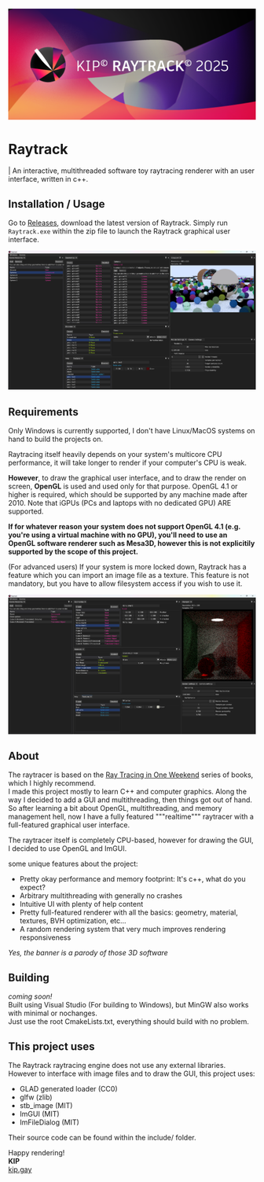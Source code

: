 ![Raytrack banner](https://github.com/KipJM/Raytrack/blob/master/promo/banner.png)
# Raytrack
| An interactive, multithreaded software toy raytracing renderer with an user interface, written in c++.

## Installation / Usage
Go to [Releases](https://github.com/KipJM/Raytrack/releases/), download the latest version of Raytrack.
Simply run `Raytrack.exe` within the zip file to launch the Raytrack graphical user interface.

![Raytrack screenshot 1](https://github.com/KipJM/Raytrack/blob/master/promo/screenshot1.png)

## Requirements
Only Windows is currently supported, I don't have Linux/MacOS systems on hand to build the projects on.  

Raytracing itself heavily depends on your system's multicore CPU performance, it will take longer to render if your computer's CPU is weak.  

**However**, to draw the graphical user interface, and to draw the render on screen, **OpenGL** is used and used only for that purpose. OpenGL 4.1 or higher is required, which should be supported by any machine made after 2010. Note that iGPUs (PCs and laptops with no dedicated GPU) ARE supported.  

**If for whatever reason your system does not support OpenGL 4.1 (e.g. you're using a virtual machine with no GPU), you'll need to use an OpenGL software renderer such as Mesa3D, however this is not explicitily supported by the scope of this project.**

(For advanced users) If your system is more locked down, Raytrack has a feature which you can import an image file as a texture. This feature is not mandatory, but you have to allow filesystem access if you wish to use it.

![Raytrack screenshot 2](https://github.com/KipJM/Raytrack/blob/master/promo/screenshot2.png)

## About
The raytracer is based on the [Ray Tracing in One Weekend](https://raytracing.github.io/) series of books, which I highly recommend.  
I made this project mostly to learn C++ and computer graphics. Along the way I decided to add a GUI and multithreading, then things got out of hand.
So after learning a bit about OpenGL, multithreading, and memory management hell, now I have a fully featured """realtime""" raytracer with a full-featured graphical user interface.

The raytracer itself is completely CPU-based, however for drawing the GUI, I decided to use OpenGL and ImGUI.

some unique features about the project:
- Pretty okay performance and memory footprint: It's c++, what do you expect?
- Arbitrary multithreading with generally no crashes
- Intuitive UI with plenty of help content
- Pretty full-featured renderer with all the basics: geometry, material, textures, BVH optimization, etc...
- A random rendering system that very much improves rendering responsiveness

*Yes, the banner is a parody of those 3D software*

## Building
*coming soon!*  
Built using Visual Studio (For building to Windows), but MinGW also works with minimal or nochanges.  
Just use the root CmakeLists.txt, everything should build with no problem.

## This project uses
The Raytrack raytracing engine does not use any external libraries.
However to interface with image files and to draw the GUI, this project uses:
- GLAD generated loader (CC0)
- glfw (zlib)
- stb_image (MIT)
- ImGUI (MIT)
- ImFileDialog (MIT)

Their source code can be found within the include/ folder.

Happy rendering!  
**KIP**  
[kip.gay](https://kip.gay/)
